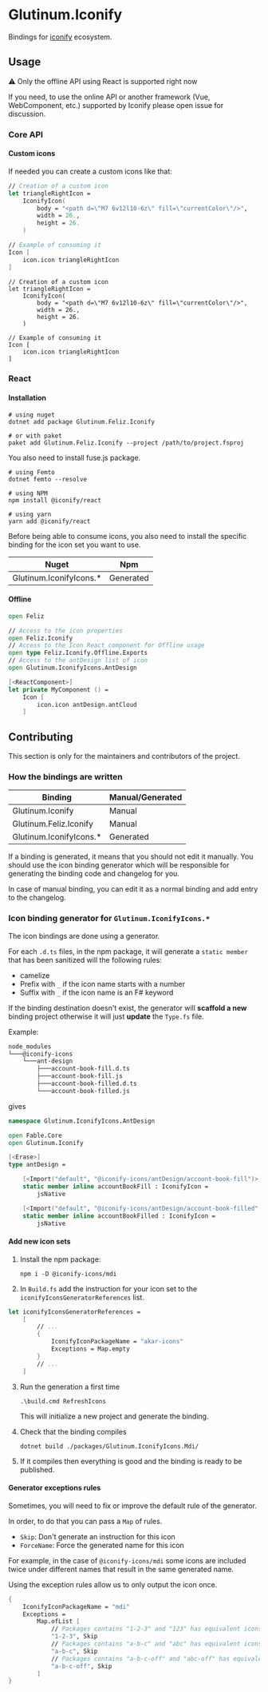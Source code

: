 # Glutinum.Iconify

Bindings for [iconify](https://iconify.design/) ecosystem.

## Usage

⚠️ Only the offline API using React is supported right now

If you need, to use the online API or another framework (Vue, WebComponent, etc.) supported by Iconify please open issue for discussion.

### Core API

#### Custom icons

If needed you can create a custom icons like that:

```fs
// Creation of a custom icon
let triangleRightIcon =
    IconifyIcon(
        body = "<path d=\"M7 6v12l10-6z\" fill=\"currentColor\"/>",
        width = 26.,
        height = 26.
    )

// Example of consuming it
Icon [
    icon.icon triangleRightIcon
]
```

```f#
// Creation of a custom icon
let triangleRightIcon =
    IconifyIcon(
        body = "<path d=\"M7 6v12l10-6z\" fill=\"currentColor\"/>",
        width = 26.,
        height = 26.
    )

// Example of consuming it
Icon [
    icon.icon triangleRightIcon
]
```

### React

#### Installation

```
# using nuget
dotnet add package Glutinum.Feliz.Iconify

# or with paket
paket add Glutinum.Feliz.Iconify --project /path/to/project.fsproj
```

You also need to install fuse.js package.

```
# using Femto
dotnet femto --resolve

# using NPM
npm install @iconify/react

# using yarn
yarn add @iconify/react
```

Before being able to consume icons, you also need to install the specific binding for the icon set you want to use.

<!-- Begin:binding_reference_table -->
| Nuget                   | Npm      |
|-------------------------|----------|
| Glutinum.IconifyIcons.* | Generated |
<!-- End:binding_reference_table -->

#### Offline

```fs
open Feliz

// Access to the icon properties
open Feliz.Iconify
// Access to the Icon React component for Offline usage
open type Feliz.Iconify.Offline.Exports
// Access to the antDesign list of icon
open Glutinum.IconifyIcons.AntDesign

[<ReactComponent>]
let private MyComponent () =
    Icon [
        icon.icon antDesign.antCloud
    ]
```

## Contributing

This section is only for the maintainers and contributors of the project.

### How the bindings are written

| Binding                 | Manual/Generated |
|-------------------------|------------------|
| Glutinum.Iconify        | Manual           |
| Glutinum.Feliz.Iconify  | Manual           |
| Glutinum.IconifyIcons.* | Generated        |

If a binding is generated, it means that you should not edit it manually.
You should use the icon binding generator which will be responsible for
generating the binding code and changelog for you.

In case of manual binding, you can edit it as a normal binding and add entry to the changelog.

### Icon binding generator for `Glutinum.IconifyIcons.*`

The icon bindings are done using a generator.

For each `.d.ts` files, in the npm package, it will generate a `static member` that has been sanitized will the following rules:

- camelize
- Prefix with `_` if the icon name starts with a number
- Suffix with `_` if the icon name is an F# keyword

If the binding destination doesn't exist, the generator will **scaffold a new** binding project otherwise it will just **update** the `Type.fs` file.

Example:

```bash
node_modules
└───@iconify-icons
    └───ant-design
        ├───account-book-fill.d.ts
        ├───account-book-fill.js
        ├───account-book-filled.d.ts
        └───account-book-filled.js
```

gives

```fs
namespace Glutinum.IconifyIcons.AntDesign

open Fable.Core
open Glutinum.Iconify

[<Erase>]
type antDesign =

    [<Import("default", "@iconify-icons/antDesign/account-book-fill")>]
    static member inline accountBookFill : IconifyIcon =
        jsNative

    [<Import("default", "@iconify-icons/antDesign/account-book-filled")>]
    static member inline accountBookFilled : IconifyIcon =
        jsNative
```

#### Add new icon sets

1. Install the npm package:

    `npm i -D @iconify-icons/mdi`

2. In `Build.fs` add the instruction for your icon set to the `iconifyIconsGeneratorReferences` list.

```fs
let iconifyIconsGeneratorReferences =
    [
        // ...
        {
            IconifyIconPackageName = "akar-icons"
            Exceptions = Map.empty
        }
        // ...
    ]
```

3. Run the generation a first time

    `.\build.cmd RefreshIcons`

    This will initialize a new project and generate the binding.

4. Check that the binding compiles

    `dotnet build ./packages/Glutinum.IconifyIcons.Mdi/`

6. If it compiles then everything is good and the binding is ready to be published.

#### Generator exceptions rules

Sometimes, you will need to fix or improve the default rule of the generator.

In order, to do that you can pass a `Map` of rules.

- `Skip`: Don't generate an instruction for this icon
- `ForceName`: Force the generated name for this icon

For example, in the case of `@iconify-icons/mdi` some icons are included twice under different names that result in the same generated name.

Using the exception rules allow us to only output the icon once.

```fs
{
    IconifyIconPackageName = "mdi"
    Exceptions =
        Map.ofList [
            // Packages contains "1-2-3" and "123" has equivalent icons
            "1-2-3", Skip
            // Packages contains "a-b-c" and "abc" has equivalent icons
            "a-b-c", Skip
            // Packages contains "a-b-c-off" and "abc-off" has equivalent icons
            "a-b-c-off", Skip
        ]
}
```
